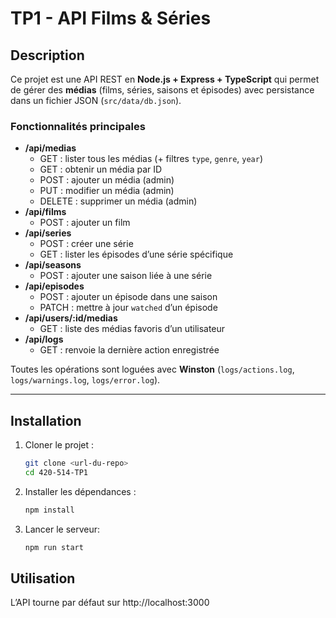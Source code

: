 # TP1 - API Films & Séries

## Description
Ce projet est une API REST en **Node.js + Express + TypeScript** qui permet de gérer des **médias** (films, séries, saisons et épisodes) avec persistance dans un fichier JSON (`src/data/db.json`).

### Fonctionnalités principales
- **/api/medias**
  - GET : lister tous les médias (+ filtres `type`, `genre`, `year`)
  - GET : obtenir un média par ID
  - POST : ajouter un média (admin)
  - PUT : modifier un média (admin)
  - DELETE : supprimer un média (admin)
- **/api/films**
  - POST : ajouter un film
- **/api/series**
  - POST : créer une série
  - GET : lister les épisodes d’une série spécifique
- **/api/seasons**
  - POST : ajouter une saison liée à une série
- **/api/episodes**
  - POST : ajouter un épisode dans une saison
  - PATCH : mettre à jour `watched` d’un épisode
- **/api/users/:id/medias**
  - GET : liste des médias favoris d’un utilisateur
- **/api/logs**
  - GET : renvoie la dernière action enregistrée

Toutes les opérations sont loguées avec **Winston** (`logs/actions.log`, `logs/warnings.log`, `logs/error.log`).

---

## Installation

1. Cloner le projet :
   ```bash
   git clone <url-du-repo>
   cd 420-514-TP1
   ```
   
2. Installer les dépendances :
    ```bash
    npm install
    ```
3. Lancer le serveur:
    ```bash
    npm run start
    ```

## Utilisation

L’API tourne par défaut sur http://localhost:3000







